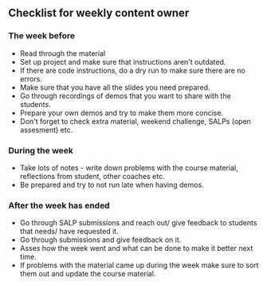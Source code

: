 ## Checklist for weekly content owner

### The week before 
- Read through the material
- Set up project and make sure that instructions aren't outdated.
- If there are code instructions, do a dry run to make sure there are no errors.
- Make sure that you have all the slides you need prepared.
- Go through recordings of demos that you want to share with the students.
- Prepare your own demos and try to make them more concise. 
- Don't forget to check extra material, weekend challenge, SALPs (open assesment) etc. 

### During the week
- Take lots of notes - write down problems with the course material, reflections from student, other coaches etc.
- Be prepared and try to not run late when having demos.

### After the week has ended 
- Go through SALP submissions and reach out/ give feedback to students that needs/ have requested it. 
- Go through submissions and give feedback on it.
- Asses how the week went and what can be done to make it better next time.
- If problems with the material came up during the week make sure to sort them out and update the course material.
